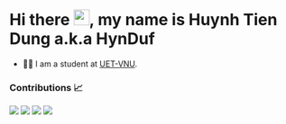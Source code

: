 <!--
**HynDuf7/HynDuf7** is a ✨ _special_ ✨ repository because its `README.md` (this file) appears on your GitHub profile.

Here are some ideas to get you started:

- 🔭 I’m currently working on ...
- 🌱 I’m currently learning ...
- 👯 I’m looking to collaborate on ...
- 🤔 I’m looking for help with ...
- 💬 Ask me about ...
- 📫 How to reach me: ...
- 😄 Pronouns: ...
- ⚡ Fun fact: ...
-->
# Hi there <img src="https://media.giphy.com/media/hvRJCLFzcasrR4ia7z/giphy.gif" width="28">, my name is Huynh Tien Dung a.k.a HynDuf

- 👨‍🎓 I am a student at [UET-VNU](https://uet.vnu.edu.vn/).  
### Contributions 📈
<p>
  <img src="https://github-readme-stats.vercel.app/api?username=HynDuf7&show_icons=true&theme=dark&count_private=true&hide_border=true" />
  <img src="https://github-readme-streak-stats.herokuapp.com?user=HynDuf7&theme=dark&hide_border=true&date_format=j%20M%5B%20Y%5D&fire=DD2727" />
  <img src="https://github-readme-stats.vercel.app/api/top-langs/?username=HynDuf7&langs_count=8&theme=dark&hide_border=true&layout=compact" />
  <img src="https://denvercoder1-activity-graph.herokuapp.com/graph/?username=HynDuf7&bg_color=1F222E&color=F8D866&line=F85D7F&point=FFFFFF&hide_border=true" />
</p>

